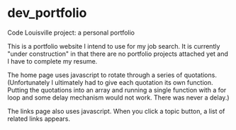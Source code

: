 # dev_portfolio
Code Louisville project: a personal portfolio

This is a portfolio website I intend to use for my job search. It is currently "under construction" in that there are no portfolio projects attached yet and I have to complete my resume.

The home page uses javascript to rotate through a series of quotations. (Unfortunately I ultimately had to give each quotation its own function. Putting the quotations into an array and running a single function with a for loop and some delay mechanism would not work. There was never a delay.)

The links page also uses javascript. When you click a topic button, a list of related links appears.



